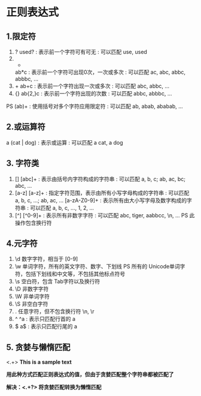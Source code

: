 # 正则表达式

## 1.限定符

1. ?
   used? : 表示前一个字符可有可无 : 可以匹配 use, used
2. *
   ab*c : 表示前一个字符可出现0次，一次或多次 : 可以匹配 ac, abc, abbc, abbbc, ...
3. \+
   ab+c : 表示前一个字符出现一次或多次 : 可以匹配 abc, abbc, ...
4. {}
   ab{2,}c : 表示前一个字符出现的次数 : 可以匹配 abbc, abbbc, ...

PS (ab)+ : 使用括号对多个字符应用限定符 : 可以匹配 ab, abab, ababab, ...

## 2.或运算符

a (cat | dog) : 表示或运算 : 可以匹配 a cat, a dog

## 3. 字符类

1. [] 
   [abc]+ : 表示由括号内字符构成的字符串 : 可以匹配 a, b, c; ab, ac, bc; abc, ... 
2. [a-z]
   [a-z]+ : 指定字符范围，表示由所有小写字母构成的字符串 : 可以匹配 a, b, c, ...; ab, ac, ...
   [a-zA-Z0-9]+ : 表示所有由大小写字母及数字构成的字符串 : 可以匹配 a, b, c, ..., 1, 2, ...
3. [^]
   \[^0-9]+ : 表示所有非数字字符 : 可以匹配 abc, tiger, aabbcc, \n, ...
   PS 此操作包含换行符

## 4.元字符

1. \d 数字字符，相当于 [0-9]
2. \w 单词字符，所有的英文字符、数字、下划线
   PS 所有的 Unicode单词字符，包括下划线和中文等，不包括其他标点符号
3. \s 空白符，包含 Tab字符以及换行符
4. \D 非数字字符
5. \W 非单词字符
6. \S 非空白字符
7. . 任意字符，但不包含换行符 \n, \r
8. ^
   ^a : 表示只匹配行首的 a
9. \$
   a\$ : 表示只匹配行尾的 a 

## 5. 贪婪与懒惰匹配

<.+>
<span><b>This is a sample text<span><b>

用此种方式匹配正则表达式的值，但由于贪婪匹配整个字符串都被匹配了

解决：<.+?> 将贪婪匹配转换为懒惰匹配